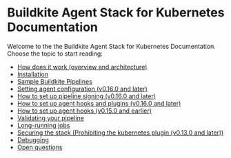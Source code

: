 # Buildkite Agent Stack for Kubernetes Documentation

Welcome to the the Buildkite Agent Stack for Kubernetes Documentation.
Choose the topic to start reading:

-   [How does it work (overview and architecture)](#overview-and-architecture)
-   [Installation](#installation)
-   [Sample Buildkite Pipelines](#sample-pipelines)
-   [Setting agent configuration (v0.16.0 and later)](#agent-configuration)
-   [How to set up pipeline signing (v0.16.0 and later)](#pipeline-signing)
-   [How to set up agent hooks and plugins (v0.16.0 and later)](#hooks-and-plugins-new)
-   [How to set up agent hooks (v0.15.0 and earlier)](#hooks-and-plugins-old)
-   [Validating your pipeline](#pipeline-validation)
-   [Long-running jobs](#long-running-jobs)
-   [Securing the stack (Prohibiting the kubernetes plugin (v0.13.0 and later))](#securing-stack)
-   [Debugging](#debugging)
-   [Open questions](#further_work)